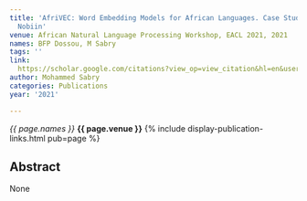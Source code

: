 ```yaml
---
title: 'AfriVEC: Word Embedding Models for African Languages. Case Study of Fon and
  Nobiin'
venue: African Natural Language Processing Workshop, EACL 2021, 2021
names: BFP Dossou, M Sabry
tags: ''
link: 
  https://scholar.google.com/citations?view_op=view_citation&hl=en&user=lfhzf8wAAAAJ&pagesize=4&sortby=pubdate&citation_for_view=lfhzf8wAAAAJ:u-x6o8ySG0sC
author: Mohammed Sabry
categories: Publications
year: '2021'

---
```


*{{ page.names }}*
**{{ page.venue }}**
{% include display-publication-links.html pub=page %}
## Abstract

None
